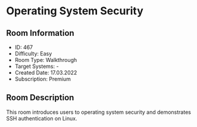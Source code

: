 ﻿# Operating System Security

## Room Information
- ID: 467
- Difficulty: Easy
- Room Type: Walkthrough
- Target Systems: -
- Created Date: 17.03.2022
- Subscription: Premium

## Room Description
This room introduces users to operating system security and demonstrates SSH authentication on Linux.
